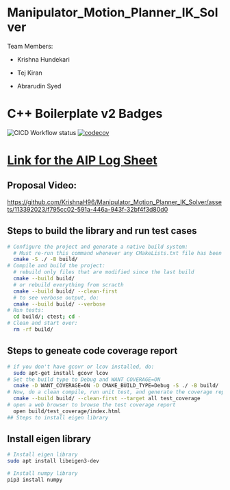# Manipulator_Motion_Planner_IK_Solver

Team Members:

- Krishna Hundekari

- Tej Kiran
  
- Abrarudin Syed

# C++ Boilerplate v2 Badges
![CICD Workflow status](https://github.com/KrishnaH96/Manipulator_Motion_Planner_IK_Solver/actions/workflows/run-unit-test-and-upload-codecov.yml/badge.svg) [![codecov](https://codecov.io/gh/KrishnaH96/Manipulator_Motion_Planner_IK_Solver/branch/main/graph/badge.svg)](https://codecov.io/gh/KrishnaH96/Manipulator_Motion_Planner_IK_Solver)


# [Link for the AIP Log Sheet](https://docs.google.com/spreadsheets/d/13-OB5Zy51qPaeGvC6LTy-5HckD2iuU5O/edit?usp=sharing&ouid=116812388978309632579&rtpof=true&sd=true)


## Proposal Video:

https://github.com/KrishnaH96/Manipulator_Motion_Planner_IK_Solver/assets/113392023/f795cc02-591a-446a-943f-32bf4f3d80d0



## Steps to build the library and run test cases
``` bash
# Configure the project and generate a native build system:
  # Must re-run this command whenever any CMakeLists.txt file has been changed.
  cmake -S ./ -B build/
# Compile and build the project:
  # rebuild only files that are modified since the last build
  cmake --build build/
  # or rebuild everything from scracth
  cmake --build build/ --clean-first
  # to see verbose output, do:
  cmake --build build/ --verbose
# Run tests:
  cd build/; ctest; cd -
# Clean and start over:
  rm -rf build/
```


## Steps to geneate code coverage report
```bash
# if you don't have gcovr or lcov installed, do:
  sudo apt-get install gcovr lcov
# Set the build type to Debug and WANT_COVERAGE=ON
  cmake -D WANT_COVERAGE=ON -D CMAKE_BUILD_TYPE=Debug -S ./ -B build/
# Now, do a clean compile, run unit test, and generate the coverage report
  cmake --build build/ --clean-first --target all test_coverage
# open a web browser to browse the test coverage report
  open build/test_coverage/index.html
## Steps to install eigen library
```


## Install eigen library
```bash
# Install eigen library
sudo apt install libeigen3-dev

# Install numpy library
pip3 install numpy
```